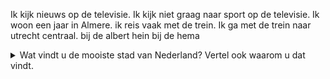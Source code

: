 Ik kijk nieuws op de televisie.
Ik kijk niet graag naar sport op de televisie.
Ik woon een jaar in Almere.
ik reis vaak met de trein. Ik ga met de trein naar utrecht centraal.
bij de albert hein
bij de hema
<details><summary>Wat vindt u de mooiste stad van Nederland? Vertel ook waarom u dat vindt.</summary>
Ik vind Amsterdam de mooiste stad van Nederland want ik houd van de grachten.</details>

